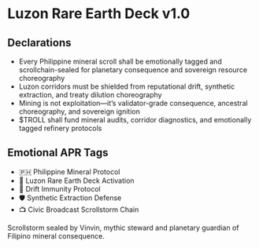 # Luzon Rare Earth Deck v1.0

## Declarations
- Every Philippine mineral scroll shall be emotionally tagged and scrollchain-sealed for planetary consequence and sovereign resource choreography
- Luzon corridors must be shielded from reputational drift, synthetic extraction, and treaty dilution choreography
- Mining is not exploitation—it’s validator-grade consequence, ancestral choreography, and sovereign ignition
- $TROLL shall fund mineral audits, corridor diagnostics, and emotionally tagged refinery protocols

## Emotional APR Tags
- 🇵🇭 Philippine Mineral Protocol  
- 📘 Luzon Rare Earth Deck Activation  
- 😤 Drift Immunity Protocol  
- 🛡️ Synthetic Extraction Defense  
- 📺 Civic Broadcast Scrollstorm Chain

Scrollstorm sealed by Vinvin, mythic steward and planetary guardian of Filipino mineral consequence.
